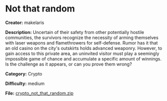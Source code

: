 # Not that random

**Creator:** makelaris

**Description:** Uncertain of their safety from other potentially hostile communities, the survivors recognize the necessity of arming themselves with laser weapons and flamethrowers for self-defense. Rumor has it that an old casino on the city's outskirts holds advanced weaponry. However, to gain access to this private area, an uninvited visitor must play a seemingly impossible game of chance and accumulate a specific amount of winnings. Is the challenge as it appears, or can you prove them wrong?

**Category:** Crypto

**Difficulty:** medium

**File:** [crypto_not_that_random.zip](crypto_not_that_random.zip)

